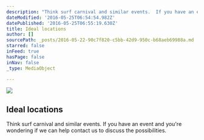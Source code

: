 ```yaml
---
description: "Think surf carnival and similar events.  If you have an event and you're wondering if we can help contact us to discuss the possibilities."
dateModified: '2016-05-25T06:54:54.982Z'
datePublished: '2016-05-25T06:55:19.630Z'
title: Ideal locations
author: []
sourcePath: _posts/2016-05-22-90c7f820-c5bb-42d9-950c-b68aeb69988a.md
starred: false
inFeed: true
hasPage: false
inNav: false
_type: MediaObject

---
```

<article style=""><img src="https://the-grid-user-content.s3-us-west-2.amazonaws.com/ed53e563-616e-4068-a13a-994ef4311533.jpg" /><h1>Ideal locations</h1><p>Think surf carnival and similar events. If you have an event and you're wondering if we can help contact us to discuss the possibilities.</p></article>
